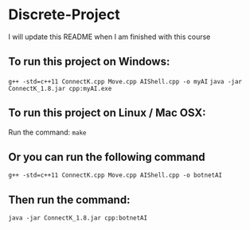 # Discrete-Project

I will update this README when I am finished with this course

## To run this project on Windows:
`g++ -std=c++11 ConnectK.cpp Move.cpp AIShell.cpp -o myAI`
`java -jar ConnectK_1.8.jar cpp:myAI.exe`

## To run this project on Linux / Mac OSX:
Run the command: `make`
## Or you can run the following command
`g++ -std=c++11 ConnectK.cpp Move.cpp AIShell.cpp -o botnetAI`
## Then run the command:
`java -jar ConnectK_1.8.jar cpp:botnetAI`
